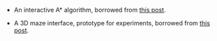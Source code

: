 - An interactive A* algorithm, borrowed from [this post](https://www.redblobgames.com/pathfinding/a-star/introduction.html).

- A 3D maze interface, prototype for experiments, borrowed from [this post](http://scottcornaby.com/games/3dbrowsermaze/index.html).

